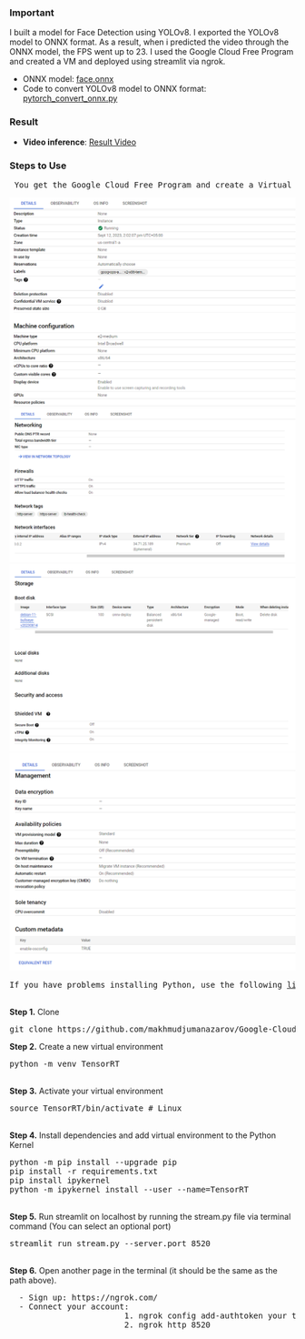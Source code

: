 ### Important
I built a model for Face Detection using YOLOv8. I exported the YOLOv8 model to ONNX format. As a result, when i predicted the video through the ONNX model, the FPS went up to 23. I used the Google Cloud Free Program and created a VM and deployed using streamlit via ngrok.

- ONNX model: <a href= "https://github.com/makhmudjumanazarov/Google-Cloud-CPU-ONNX-Deploy-via-ngrok-with-streamlit-face-detecion/blob/main/best.onnx"> face.onnx </a>
 - Code to convert YOLOv8 model to ONNX format:  <a href= "https://github.com/makhmudjumanazarov/TensorRT-Deploy-via-ngrok-with-streamlit-for-face-detecion/blob/main/pytorch_convert_onnx.py"> pytorch_convert_onnx.py </a>
 
### Result
 * **Video inference**: <a href= "https://www.youtube.com/shorts/NgkfgO7wyV0"> Result Video </a>
 
### Steps to Use
<pre>
 You get the Google Cloud Free Program and create a Virtual Machine.The Virtual Machine Properties:
</pre> 
![Alt Text](/images/1.png)
![Alt Text](/images/2.png)
![Alt Text](/images/3.png)
![Alt Text](/images/4.png)
<pre>
If you have problems installing Python, use the following <a href= "https://www.linuxcapable.com/how-to-install-python-3-9-on-debian-linux/#Section-1-Install-Python-39-via-source-on-Debian-12-11-or-10">link</a>.
</pre> 

<br />
<b>Step 1.</b> Clone 
<pre>
git clone https://github.com/makhmudjumanazarov/Google-Cloud-CPU-ONNX-Deploy-via-ngrok-with-streamlit-face-detecion
</pre> 
<b>Step 2.</b> Create a new virtual environment 
<pre>
python -m venv TensorRT
</pre> 
<br/>
<b>Step 3.</b> Activate your virtual environment
<pre>
source TensorRT/bin/activate # Linux
</pre>
<br/>
<b>Step 4.</b> Install dependencies and add virtual environment to the Python Kernel
<pre>
python -m pip install --upgrade pip
pip install -r requirements.txt 
pip install ipykernel
python -m ipykernel install --user --name=TensorRT
</pre>
<br/>
<b>Step 5.</b> Run streamlit on localhost by running the stream.py file via terminal command (You can select an optional port)
<pre>
streamlit run stream.py --server.port 8520
</pre>

<br/>
<b>Step 6.</b> Open another page in the terminal (it should be the same as the path above). 
<pre>
  - Sign up: https://ngrok.com/
  - Connect your account: 
                        1. ngrok config add-authtoken your token
                        2. ngrok http 8520     
                        
</pre>
<br/>


